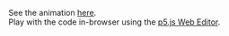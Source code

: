 See the animation [here](https://gaelanmcmillan.github.io/tmu-acc-logo-animation/).<br>
Play with the code in-browser using the [p5.js Web Editor](https://editor.p5js.org/gaelanmcmillan/sketches/ueJ0T-W_S).
